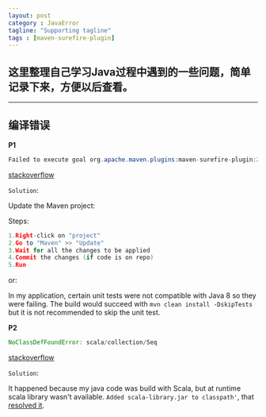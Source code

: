```yaml
---
layout: post
category : JavaError
tagline: "Supporting tagline"
tags : [maven-surefire-plugin]
---
```

这里整理自己学习Java过程中遇到的一些问题，简单记录下来，方便以后查看。
---
<!--more-->
---


## 编译错误

**P1**
```Java
Failed to execute goal org.apache.maven.plugins:maven-surefire-plugin:2.10:test
```
[stackoverflow](http://stackoverflow.com/questions/13170860/failed-to-execute-goal-org-apache-maven-pluginsmaven-surefire-plugin2-10test)

`Solution`:

Update the Maven project:

Steps:

```C
1.Right-click on "project"
2.Go to "Maven" >> "Update"
3.Wait for all the changes to be applied
4.Commit the changes (if code is on repo)
5.Run
```

or:

In my application, certain unit tests were not compatible with Java 8 so they were failing. The build would succeed with `mvn clean install -DskipTests `but it is not recommended to skip the unit test.


**P2**

```Java
NoClassDefFoundError: scala/collection/Seq
```
[stackoverflow](http://stackoverflow.com/questions/33885339/noclassdeffounderror-scala-collection-seq)

`Solution`:

It happened because my java code was build with Scala, but at runtime scala library wasn't available. `Added scala-library.jar to classpath'`, that [resolved it](http://zyjustin9.iteye.com/blog/2172445).
